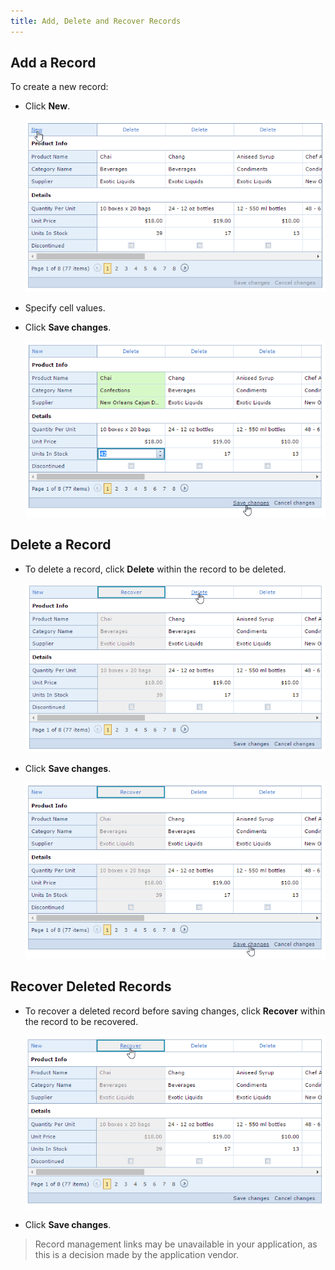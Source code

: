 ```yaml
---
title: Add, Delete and Recover Records
---
```

## Add a Record
To create a new record:
* Click **New**.
	
	![EUD-ASPxVerticalGrid-AddNewRec](../../../images/Img126997.png)
* Specify cell values.
* Click **Save changes**.
	
	![EUD-ASPxVerticalGrid-SaveChanges](../../../images/Img126998.png)

## Delete a Record
* To delete a record, click **Delete** within the record to be deleted.
	
	![EUD-ASPxVerticalGrid-DeleteRec](../../../images/Img126999.png)
* Click **Save changes**.
	
	![EUD-ASPxVerticalGrid--SaveChanges-Deleted](../../../images/Img127001.png)

## Recover Deleted Records
* To recover a deleted record before saving changes, click **Recover** within the record to be recovered.
	
	![EUD-ASPxVerticalGrid-RecoverRec](../../../images/Img127000.png)
* Click **Save changes**.

> Record management links may be unavailable in your application, as this is a decision made by the application vendor.